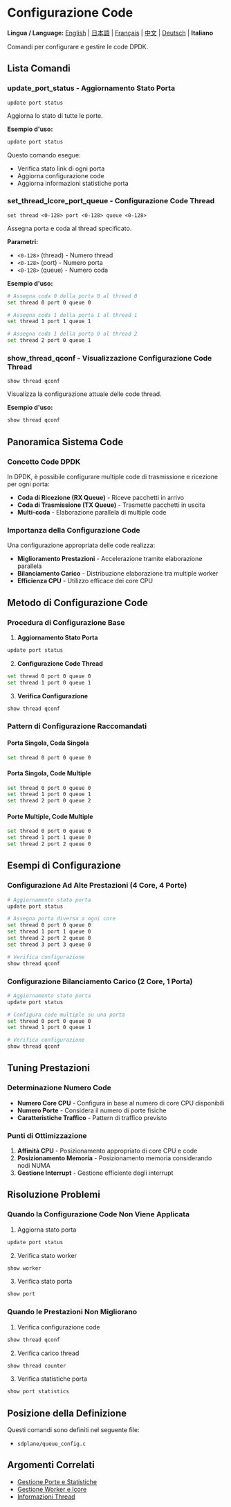 # Configurazione Code

**Lingua / Language:** [English](../queue-configuration.md) | [日本語](../ja/queue-configuration.md) | [Français](../fr/queue-configuration.md) | [中文](../zh/queue-configuration.md) | [Deutsch](../de/queue-configuration.md) | **Italiano**

Comandi per configurare e gestire le code DPDK.

## Lista Comandi

### update_port_status - Aggiornamento Stato Porta
```
update port status
```

Aggiorna lo stato di tutte le porte.

**Esempio d'uso:**
```bash
update port status
```

Questo comando esegue:
- Verifica stato link di ogni porta
- Aggiorna configurazione code
- Aggiorna informazioni statistiche porta

### set_thread_lcore_port_queue - Configurazione Code Thread
```
set thread <0-128> port <0-128> queue <0-128>
```

Assegna porta e coda al thread specificato.

**Parametri:**
- `<0-128>` (thread) - Numero thread
- `<0-128>` (port) - Numero porta
- `<0-128>` (queue) - Numero coda

**Esempio d'uso:**
```bash
# Assegna coda 0 della porta 0 al thread 0
set thread 0 port 0 queue 0

# Assegna coda 1 della porta 1 al thread 1
set thread 1 port 1 queue 1

# Assegna coda 1 della porta 0 al thread 2
set thread 2 port 0 queue 1
```

### show_thread_qconf - Visualizzazione Configurazione Code Thread
```
show thread qconf
```

Visualizza la configurazione attuale delle code thread.

**Esempio d'uso:**
```bash
show thread qconf
```

## Panoramica Sistema Code

### Concetto Code DPDK
In DPDK, è possibile configurare multiple code di trasmissione e ricezione per ogni porta:

- **Coda di Ricezione (RX Queue)** - Riceve pacchetti in arrivo
- **Coda di Trasmissione (TX Queue)** - Trasmette pacchetti in uscita
- **Multi-coda** - Elaborazione parallela di multiple code

### Importanza della Configurazione Code
Una configurazione appropriata delle code realizza:
- **Miglioramento Prestazioni** - Accelerazione tramite elaborazione parallela
- **Bilanciamento Carico** - Distribuzione elaborazione tra multiple worker
- **Efficienza CPU** - Utilizzo efficace dei core CPU

## Metodo di Configurazione Code

### Procedura di Configurazione Base
1. **Aggiornamento Stato Porta**
```bash
update port status
```

2. **Configurazione Code Thread**
```bash
set thread 0 port 0 queue 0
set thread 1 port 0 queue 1
```

3. **Verifica Configurazione**
```bash
show thread qconf
```

### Pattern di Configurazione Raccomandati

#### Porta Singola, Coda Singola
```bash
set thread 0 port 0 queue 0
```

#### Porta Singola, Code Multiple
```bash
set thread 0 port 0 queue 0
set thread 1 port 0 queue 1
set thread 2 port 0 queue 2
```

#### Porte Multiple, Code Multiple
```bash
set thread 0 port 0 queue 0
set thread 1 port 1 queue 0
set thread 2 port 2 queue 0
```

## Esempi di Configurazione

### Configurazione Ad Alte Prestazioni (4 Core, 4 Porte)
```bash
# Aggiornamento stato porta
update port status

# Assegna porta diversa a ogni core
set thread 0 port 0 queue 0
set thread 1 port 1 queue 0
set thread 2 port 2 queue 0
set thread 3 port 3 queue 0

# Verifica configurazione
show thread qconf
```

### Configurazione Bilanciamento Carico (2 Core, 1 Porta)
```bash
# Aggiornamento stato porta
update port status

# Configura code multiple su una porta
set thread 0 port 0 queue 0
set thread 1 port 0 queue 1

# Verifica configurazione
show thread qconf
```

## Tuning Prestazioni

### Determinazione Numero Code
- **Numero Core CPU** - Configura in base al numero di core CPU disponibili
- **Numero Porte** - Considera il numero di porte fisiche
- **Caratteristiche Traffico** - Pattern di traffico previsto

### Punti di Ottimizzazione
1. **Affinità CPU** - Posizionamento appropriato di core CPU e code
2. **Posizionamento Memoria** - Posizionamento memoria considerando nodi NUMA
3. **Gestione Interrupt** - Gestione efficiente degli interrupt

## Risoluzione Problemi

### Quando la Configurazione Code Non Viene Applicata
1. Aggiorna stato porta
```bash
update port status
```

2. Verifica stato worker
```bash
show worker
```

3. Verifica stato porta
```bash
show port
```

### Quando le Prestazioni Non Migliorano
1. Verifica configurazione code
```bash
show thread qconf
```

2. Verifica carico thread
```bash
show thread counter
```

3. Verifica statistiche porta
```bash
show port statistics
```

## Posizione della Definizione

Questi comandi sono definiti nel seguente file:
- `sdplane/queue_config.c`

## Argomenti Correlati

- [Gestione Porte e Statistiche](port-management.md)
- [Gestione Worker e lcore](worker-management.md)
- [Informazioni Thread](thread-information.md)